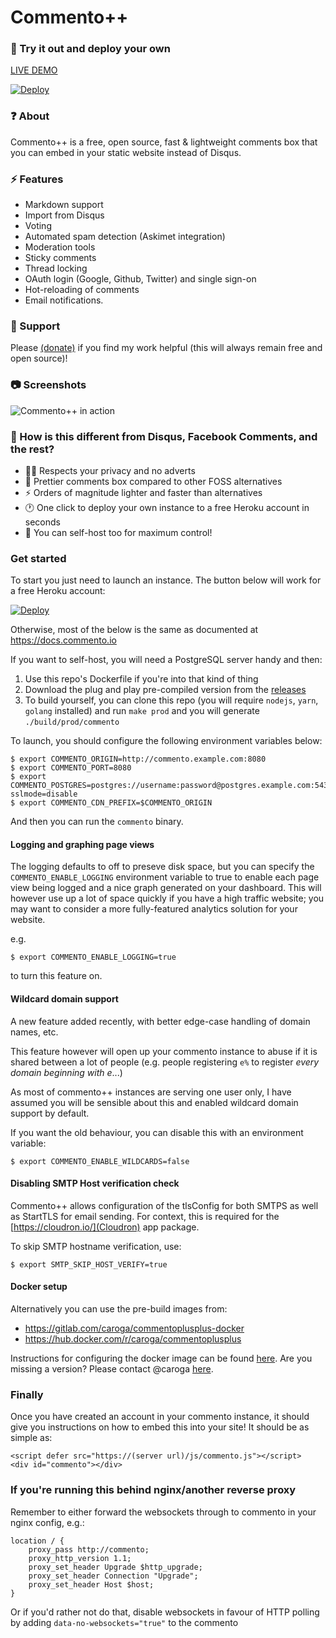 # Commento++

### 💬 Try it out and deploy your own
[LIVE DEMO](https://demo.souradip.com/chat.html)

[![Deploy](https://www.herokucdn.com/deploy/button.svg)](https://heroku.com/deploy?template=https://github.com/souramoo/commentoplusplus)

### ❓ About
Commento++ is a free, open source, fast & lightweight comments box that you can embed in your static website instead of Disqus.

### ⚡ Features
- Markdown support
- Import from Disqus
- Voting
- Automated spam detection (Askimet integration)
- Moderation tools
- Sticky comments
- Thread locking
- OAuth login (Google, Github, Twitter) and single sign-on
- Hot-reloading of comments
- Email notifications.

### 🤝 Support
Please [(donate)](https://paypal.me/souramoo) if you find my work helpful (this will always remain free and open source)!

### 📷 Screenshots
![Commento++ in action](https://i.imgur.com/x4IA22n.gif)

### 🤔 How is this different from Disqus, Facebook Comments, and the rest?

- 🐱‍👤  Respects your privacy and no adverts
- 💄 Prettier comments box compared to other FOSS alternatives
- ⚡ Orders of magnitude lighter and faster than alternatives
- 🕐 One click to deploy your own instance to a free Heroku account in seconds
- 🔌 You can self-host too for maximum control!

### Get started

To start you just need to launch an instance. The button below will work for a free Heroku account:

[![Deploy](https://www.herokucdn.com/deploy/button.svg)](https://heroku.com/deploy?template=https://github.com/souramoo/commentoplusplus)

Otherwise, most of the below is the same as documented at https://docs.commento.io

If you want to self-host, you will need a PostgreSQL server handy and then:
1) Use this repo's Dockerfile if you're into that kind of thing
2) Download the plug and play pre-compiled version from the [releases](https://github.com/souramoo/commentoplusplus/releases)
3) To build yourself, you can clone this repo (you will require `nodejs`, `yarn`, `golang` installed) and run `make prod` and you will generate `./build/prod/commento`


To launch, you should configure the following environment variables below:
```
$ export COMMENTO_ORIGIN=http://commento.example.com:8080
$ export COMMENTO_PORT=8080
$ export COMMENTO_POSTGRES=postgres://username:password@postgres.example.com:5432/commento?sslmode=disable
$ export COMMENTO_CDN_PREFIX=$COMMENTO_ORIGIN
```

And then you can run the `commento` binary.

#### Logging and graphing page views

The logging defaults to off to preseve disk space, but you can specify the `COMMENTO_ENABLE_LOGGING` environment variable to true to enable each page view being logged and a nice graph generated on your dashboard. This will however use up a lot of space quickly if you have a high traffic website; you may want to consider a more fully-featured analytics solution for your website.

e.g.

```
$ export COMMENTO_ENABLE_LOGGING=true
```

to turn this feature on.

#### Wildcard domain support
A new feature added recently, with better edge-case handling of domain names, etc.

This feature however will open up your commento instance to abuse if it is shared between a lot of people (e.g. people registering `e%` to register *every domain beginning with e*...)

As most of commento++ instances are serving one user only, I have assumed you will be sensible about this and enabled wildcard domain support by default. 

If you want the old behaviour, you can disable this with an environment variable:

```
$ export COMMENTO_ENABLE_WILDCARDS=false
```

#### Disabling SMTP Host verification check

Commento++ allows configuration of the tlsConfig for both SMTPS as well as StartTLS for email sending.
For context, this is required for the [https://cloudron.io/](Cloudron) app package.

To skip SMTP hostname verification, use:

```
$ export SMTP_SKIP_HOST_VERIFY=true
```


#### Docker setup
Alternatively you can use the pre-build images from:
- https://gitlab.com/caroga/commentoplusplus-docker
- https://hub.docker.com/r/caroga/commentoplusplus

Instructions for configuring the docker image can be found [here](https://docs.commento.io/installation/self-hosting/on-your-server/docker.html). Are you missing a version? Please contact @caroga [here](https://gitlab.com/caroga/commentoplusplus-docker).

### Finally

Once you have created an account in your commento instance, it should give you instructions on how to embed this into your site! It should be as simple as:

```
<script defer src="https://(server url)/js/commento.js"></script>
<div id="commento"></div>
```

### If you're running this behind nginx/another reverse proxy
Remember to either forward the websockets through to commento in your nginx config, e.g.:

```
location / {
    proxy_pass http://commento;
    proxy_http_version 1.1;
    proxy_set_header Upgrade $http_upgrade;
    proxy_set_header Connection "Upgrade";
    proxy_set_header Host $host;
}
```

Or if you'd rather not do that, disable websockets in favour of HTTP polling by adding `data-no-websockets="true"` to the commento <script> tag (or `data-no-livereload="true"`` to only load comments on page load, see below!)


### More options to configure commento's frontend

You can add the following to commento's script tag:

- `data-css-override="http://server/styles.css"` - A URL to a CSS file with overriding styles. Defaults to no override and uses Commento's default theme.
- `data-auto-init="false"` - Commento automatically initialises itself when the page is loaded. If you prefer to load Commento dynamically (for example, after the user clicks a button), you can disable this. You will be required to call `window.commento.main()` when you want to load Commento. By default, this is true.
- `data-id-root="notcommento"` - By default, Commento looks for a `<div>` with `id="commento"`. If you want to load Commento in a different element, you can set this attribute to the ID of that element.
- `data-no-fonts="true"` - By default, Commento uses the Source Sans Pro font to present a good design out-of-the-box. If you'd like to disable this so that Commento never loads the font files, you can set this to true. By default, this is true.
- `data-hide-deleted` - By default, deleted comments with undeleted replies are shown with a "[deleted]" tag. If you'd like to disable this, setting this to true will hide deleted comments even if there are legitimate replies underneath. Deleted comments without any undeleted comments underneath are hidden irrespective of the value of this function. By default, this is false.
- `data-no-websockets="true"` - Disables websocket functionality in favour of HTTP polling to have the same live reload functionality in a situation where websockets aren't allowed (e.g. a reverse proxy)
- `data-no-livereload="true"` - Disabled all hot reload functionality (this supercedes the above flag) - all comments are loaded once and only once on page load.
- `data-auto-sso="true"` - Enable auto SSO redirect (without popup login block) when clicked on "Login" button or "Add comment" if you are not authorized.
e.g. Usage example:
```
<script defer src="https://chat.mookerj.ee/js/commento.js" data-no-websockets="true"></script>
```

### How is this different to the original Commento?
Original source is from @adtac at https://gitlab.com/commento/commento/ - this fork is largely a result of me getting carried away fixing a lot of bugs but the original maintainer seemingly disappearing!

(Inconclusive) list of changes from upstream:
- [NEW FEATURE: Auto refreshing comments with WebSockets for push updates](https://gitlab.com/commento/commento/-/merge_requests/168)
- NEW FEATURE: Window title updates when there's new activity
- NEW FEATURE: Permalinks, and a subtle yellow highlight animation for new comments when they come in live
- NEW FEATURE: Smooth scrolling
- NEW FEATURE: Hide +/- if no children
- NEW FEATURE: Errors now slide down from the top rather than the ugly error system before
- [NEW FEATURE: Guests can leave their name](https://gitlab.com/commento/commento/-/merge_requests/169)
- [FIXED: Twitter profile photo bug](https://gitlab.com/commento/commento/-/merge_requests/159)
- [FIXED: Duplicate comment bug on login](https://gitlab.com/commento/commento/-/merge_requests/160)
- [FIXED: Add target="_blank" to all external links, while also adding "noopener" to prevent XSS](https://gitlab.com/commento/commento/-/merge_requests/161)
- [FIXED: Allow anchor links onto same page](https://gitlab.com/commento/commento/-/merge_requests/162)
- [NEW FEATURE: Comment moderation dashboard, to approve/delete comments across your entire domain from one place](https://gitlab.com/commento/commento/-/merge_requests/163)
- [NEW FEATURE: MathJax support hook, will plug in to any MathJax library included on the same page commento is on](https://gitlab.com/commento/commento/-/merge_requests/164)
- [NEW FEATURE: Press enter to log in after entering your password](https://gitlab.com/commento/commento/-/merge_requests/167)
- [FIXED: Deleted comments not returned in array](https://gitlab.com/commento/commento/-/merge_requests/170)
- [NEW FEATURE: Reinit widget functionality for Single Page Applications](https://gitlab.com/commento/commento/-/merge_requests/182)
- NEW FEATURE: Wildcards possible in domain name (so can serve %.example.com)

I've sent in merge requests for a lot of the above but I don't know when they'll be accepted, so here's a ready to use version with all batteries included to help out fellow bloggers!

### How to use this in a SPA (Single Page Application)

Commento++ runs a bit of code on page load to initialize the widget. This widget can be customized by using data attributes on the script tag. When using commento++ in a SPA you might want to change the pageId for the widget when navigating to a new blog post without a browser page load. Below you'll find an example for an Commento++ component in React:

```js
import React, { useEffect } from 'react'

const Commento = ({ pageId }) => {
  useEffect(() => {
    if (typeof window !== 'undefined' && !window.commento) {
      // init empty object so commento.js script extends this with global functions
      window.commento = {}
      const script = document.createElement('script')
      // Replace this with the url to your commento instance's commento.js script
      script.src = `http://localhost:8080/js/commento.js`
      script.defer = true
      // Set default attributes for first load
      script.setAttribute('data-auto-init', false)
      script.setAttribute('data-page-id', pageId)
      script.setAttribute('data-id-root', 'commento-box')
      script.onload = () => {
        // Tell commento.js to load the widget
        window.commento.main()
      }
      document.getElementsByTagName('head')[0].appendChild(script)
    } else if (typeof window !== 'undefined' && window.commento) {
      // In-case the commento.js script has already been loaded reInit the widget with a new pageId
      window.commento.reInit({
        pageId: pageId,
      })
    }
  }, [])

  return <div id="commento-box" />
}

export default Commento
```

Commento initializes itself and extends the `window.commento` object. When you have an HTML element with the id `commento` this will live on the `window.commento` namespace. Replacing the HTML element (as SPAs do) the `window.commento` is reset to the new element, losing all extended functionality provided by the commento++ script. Make sure to provide a `data-id-root` other than `commento` for this to work, see `commento-box` in the example above. 

The `window.commento.reInit` function can be called with the following updated options (all optional):

```js
{
    pageId: "string", // eg: "path/to/page"
    idRoot: "string", // eg: "new-element-id"
    noFonts: "string", // Boolean string, "true" or "false"
    hideDeleted: "string", // Boolean string, "true" or "false"
    cssOverride: "string" // or null to reset to undefined
}
```
